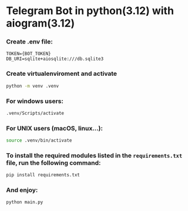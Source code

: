 # Telegram Bot in python(3.12) with aiogram(3.12)

### Create .env file:

```
TOKEN={BOT_TOKEN}
DB_URI=sqlite+aiosqlite:///db.sqlite3
```

### Create virtualenviroment and activate

```bash
python -m venv .venv
```

### For windows users:

```bash
.venv/Scripts/activate
```

### For UNIX users (macOS, linux...):

```bash
source .venv/bin/activate
```

### To install the required modules listed in the `requirements.txt` file, run the following command:

```bash
pip install requirements.txt
```

### And enjoy:

```
python main.py
```
